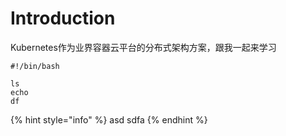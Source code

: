 # Introduction

Kubernetes作为业界容器云平台的分布式架构方案，跟我一起来学习

```text
#!/bin/bash

ls
echo
df
```

{% hint style="info" %}
asd sdfa
{% endhint %}




